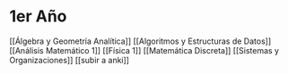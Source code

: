 
# 1er Año

[[Álgebra y Geometría Analítica]]
[[Algoritmos y Estructuras de Datos]]
[[Análisis Matemático 1]]
[[Física 1]]
[[Matemática Discreta]]
[[Sistemas y Organizaciones]]
[[subir a anki]]